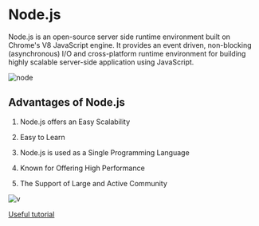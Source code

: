 # Node.js

Node.js is an open-source server side runtime environment built on Chrome's V8 JavaScript engine. It provides an event driven, non-blocking (asynchronous) I/O and cross-platform runtime environment for building highly scalable server-side application using JavaScript.

![node](https://miro.medium.com/max/3200/1*xdo0UBpyszvD7-7EH4TkIA.png)


## Advantages of Node.js

1. Node.js offers an Easy Scalability


2. Easy to Learn


3. Node.js is used as a Single Programming Language


5. Known for Offering High Performance


6. The Support of Large and Active Community

![v](https://graffersid.com/wp-content/uploads/2020/02/blog-image-4.jpg)

[Useful tutorial](https://youtu.be/pU9Q6oiQNd0)
